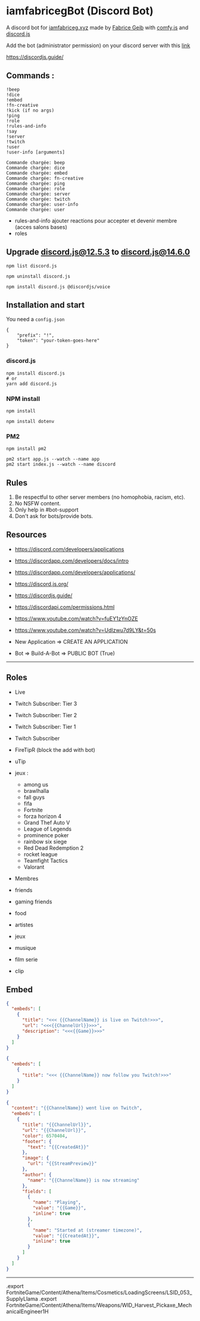 # iamfabricegBot (Discord Bot)

A discord bot for [iamfabriceg.xyz](https://iamfabriceg.xyz) made by [Fabrice Geib](https://fabricegeib.com) with [comfy.js](https://github.com/instafluff/ComfyJS) and [discord.js](https://discord.js.org/#/)

Add the bot (administrator permission) on your discord server with this [link](https://discord.com/api/oauth2/authorize?client_id=580073418968530973&permissions=8&scope=bot)

https://discordjs.guide/

## Commands :

```
!beep
!dice
!embed
!fn-creative
!kick (if no args)
!ping
!role
!rules-and-info
!say
!server
!twitch
!user
!user-info [arguments]
```

```
Commande chargée: beep
Commande chargée: dice
Commande chargée: embed
Commande chargée: fn-creative
Commande chargée: ping
Commande chargée: role
Commande chargée: server
Commande chargée: twitch
Commande chargée: user-info
Commande chargée: user
```

- rules-and-info ajouter reactions pour accepter et devenir membre (acces salons bases)
- roles

## Upgrade discord.js@12.5.3 to discord.js@14.6.0

```
npm list discord.js

npm uninstall discord.js

npm install discord.js @discordjs/voice
```

## Installation and start

You need a `config.json`

```
{
	"prefix": "!",
    "token": "your-token-goes-here"
}
```

### discord.js

```
npm install discord.js
# or
yarn add discord.js
```

### NPM install

```
npm install

npm install dotenv
```

### PM2

```
npm install pm2

pm2 start app.js --watch --name app
pm2 start index.js --watch --name discord
```

## Rules

1. Be respectful to other server members (no homophobia, racism, etc).
2. No NSFW content.
3. Only help in #bot-support
4. Don't ask for bots/provide bots.

## Resources

- https://discord.com/developers/applications
- https://discordapp.com/developers/docs/intro
- https://discordapp.com/developers/applications/

- https://discord.js.org/
- https://discordjs.guide/
- https://discordapi.com/permissions.html
- https://www.youtube.com/watch?v=fuEY1zYnOZE
- https://www.youtube.com/watch?v=UdIzwu7d9LY&t=50s

- New Application => CREATE AN APPLICATION
- Bot => Build-A-Bot => PUBLIC BOT (True)

<!-- https://skidip.team -->

---

## Roles

- Live

- Twitch Subscriber: Tier 3
- Twitch Subscriber: Tier 2
- Twitch Subscriber: Tier 1
- Twitch Subscriber

- FireTipR (block the add with bot)
- uTip

- jeux :

  - among us
  - brawlhalla
  - fall guys
  - fifa
  - Fortnite
  - forza horizon 4
  - Grand Thef Auto V
  - League of Legends
  - prominence poker
  - rainbow six siege
  - Red Dead Redemption 2
  - rocket league
  - Teamfight Tactics
  - Valorant

- Membres
- friends
- gaming friends

- food
- artistes
- jeux
- musique
- film serie

- clip

## Embed

```json
{
  "embeds": [
    {
      "title": "<<< {{ChannelName}} is live on Twitch!>>>",
      "url": "<<<{{ChannelUrl}}>>>",
      "description": "<<<{{Game}}>>>"
    }
  ]
}
```

```json
{
  "embeds": [
    {
      "title": "<<< {{ChannelName}} now follow you Twitch!>>>"
    }
  ]
}
```

```json
{
  "content": "{{ChannelName}} went live on Twitch",
  "embeds": [
    {
      "title": "{{ChannelUrl}}",
      "url": "{{ChannelUrl}}",
      "color": 6570404,
      "footer": {
        "text": "{{CreatedAt}}"
      },
      "image": {
        "url": "{{StreamPreview}}"
      },
      "author": {
        "name": "{{ChannelName}} is now streaming"
      },
      "fields": [
        {
          "name": "Playing",
          "value": "{{Game}}",
          "inline": true
        },
        {
          "name": "Started at (streamer timezone)",
          "value": "{{CreatedAt}}",
          "inline": true
        }
      ]
    }
  ]
}
```

---

.export FortniteGame/Content/Athena/Items/Cosmetics/LoadingScreens/LSID_053_SupplyLlama
.export FortniteGame/Content/Athena/Items/Weapons/WID_Harvest_Pickaxe_MechanicalEngineer1H
